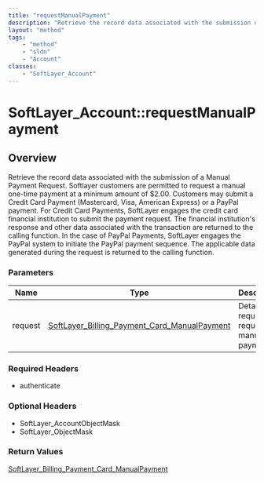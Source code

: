 ```yaml
---
title: "requestManualPayment"
description: "Retrieve the record data associated with the submission of a Manual Payment Request. Softlayer customers are permitted t... "
layout: "method"
tags:
    - "method"
    - "sldn"
    - "Account"
classes:
    - "SoftLayer_Account"
---
```

# SoftLayer_Account::requestManualPayment
## Overview 
Retrieve the record data associated with the submission of a Manual Payment Request. Softlayer customers are permitted to request a manual one-time payment at a minimum amount of $2.00. Customers may submit a Credit Card Payment (Mastercard, Visa, American Express) or a PayPal payment. For Credit Card Payments, SoftLayer engages the credit card financial institution to submit the payment request.  The financial institution's response and other data associated with the transaction are returned to the calling function.  In the case of PayPal Payments, SoftLayer engages the PayPal system to initiate the PayPal payment sequence.  The applicable data generated during the request is returned to the calling function. 

### Parameters 
|Name | Type | Description |
| --- | --- | --- |
|request| <a href='/reference/datatypes/SoftLayer_Billing_Payment_Card_ManualPayment'>SoftLayer_Billing_Payment_Card_ManualPayment </a>| Details required to request a manual payment.|


### Required Headers
* authenticate

### Optional Headers
* SoftLayer_AccountObjectMask
* SoftLayer_ObjectMask

### Return Values
<a href='/reference/datatypes/SoftLayer_Billing_Payment_Card_ManualPayment'>SoftLayer_Billing_Payment_Card_ManualPayment </a>
